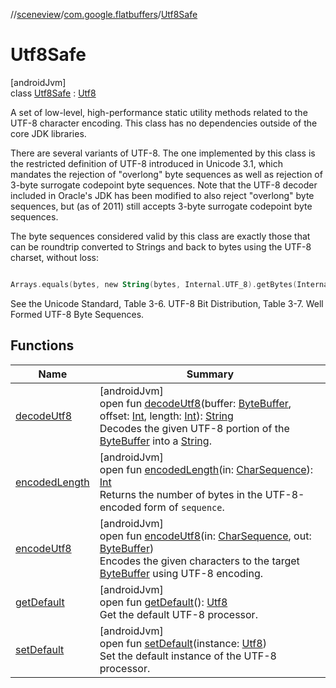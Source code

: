 //[sceneview](../../../index.md)/[com.google.flatbuffers](../index.md)/[Utf8Safe](index.md)

# Utf8Safe

[androidJvm]\
class [Utf8Safe](index.md) : [Utf8](../-utf8/index.md)

A set of low-level, high-performance static utility methods related to the UTF-8 character encoding. This class has no dependencies outside of the core JDK libraries. 

There are several variants of UTF-8. The one implemented by this class is the restricted definition of UTF-8 introduced in Unicode 3.1, which mandates the rejection of &quot;overlong&quot; byte sequences as well as rejection of 3-byte surrogate codepoint byte sequences. Note that the UTF-8 decoder included in Oracle's JDK has been modified to also reject &quot;overlong&quot; byte sequences, but (as of 2011) still accepts 3-byte surrogate codepoint byte sequences. 

The byte sequences considered valid by this class are exactly those that can be roundtrip converted to Strings and back to bytes using the UTF-8 charset, without loss: 

```kotlin

Arrays.equals(bytes, new String(bytes, Internal.UTF_8).getBytes(Internal.UTF_8))

```

See the Unicode Standard, Table 3-6. UTF-8 Bit Distribution, Table 3-7. Well Formed UTF-8 Byte Sequences.

## Functions

| Name | Summary |
|---|---|
| [decodeUtf8](decode-utf8.md) | [androidJvm]<br>open fun [decodeUtf8](decode-utf8.md)(buffer: [ByteBuffer](https://developer.android.com/reference/kotlin/java/nio/ByteBuffer.html), offset: [Int](https://kotlinlang.org/api/latest/jvm/stdlib/kotlin/-int/index.html), length: [Int](https://kotlinlang.org/api/latest/jvm/stdlib/kotlin/-int/index.html)): [String](https://developer.android.com/reference/kotlin/java/lang/String.html)<br>Decodes the given UTF-8 portion of the [ByteBuffer](https://developer.android.com/reference/kotlin/java/nio/ByteBuffer.html) into a [String](https://developer.android.com/reference/kotlin/java/lang/String.html). |
| [encodedLength](encoded-length.md) | [androidJvm]<br>open fun [encodedLength](encoded-length.md)(in: [CharSequence](https://developer.android.com/reference/kotlin/java/lang/CharSequence.html)): [Int](https://kotlinlang.org/api/latest/jvm/stdlib/kotlin/-int/index.html)<br>Returns the number of bytes in the UTF-8-encoded form of `sequence`. |
| [encodeUtf8](encode-utf8.md) | [androidJvm]<br>open fun [encodeUtf8](encode-utf8.md)(in: [CharSequence](https://developer.android.com/reference/kotlin/java/lang/CharSequence.html), out: [ByteBuffer](https://developer.android.com/reference/kotlin/java/nio/ByteBuffer.html))<br>Encodes the given characters to the target [ByteBuffer](https://developer.android.com/reference/kotlin/java/nio/ByteBuffer.html) using UTF-8 encoding. |
| [getDefault](../-utf8/get-default.md) | [androidJvm]<br>open fun [getDefault](../-utf8/get-default.md)(): [Utf8](../-utf8/index.md)<br>Get the default UTF-8 processor. |
| [setDefault](../-utf8/set-default.md) | [androidJvm]<br>open fun [setDefault](../-utf8/set-default.md)(instance: [Utf8](../-utf8/index.md))<br>Set the default instance of the UTF-8 processor. |
